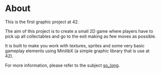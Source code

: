 # About

This is the first graphic project at 42.

The aim of this project is to create a small 2D game where players have to pick up all collectables and go to the exit making as few moves as possible.

It is built to make you work with textures, sprites and some very basic gameplay elements using MinilibX (a simple graphic library that is use at 42).

For more information, please refer to the subject [so_long](https://github.com/Sndrn/42_cursus/tree/main/Subjects_PDFs).

